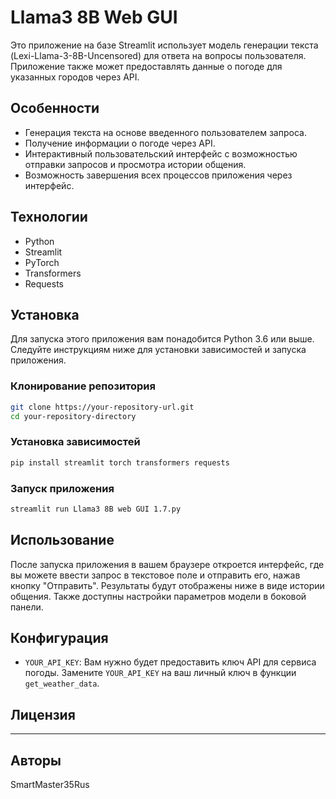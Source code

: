 
# Llama3 8B Web GUI

Это приложение на базе Streamlit использует модель генерации текста (Lexi-Llama-3-8B-Uncensored) для ответа на вопросы пользователя. Приложение также может предоставлять данные о погоде для указанных городов через API.

## Особенности

- Генерация текста на основе введенного пользователем запроса.
- Получение информации о погоде через API.
- Интерактивный пользовательский интерфейс с возможностью отправки запросов и просмотра истории общения.
- Возможность завершения всех процессов приложения через интерфейс.

## Технологии

- Python
- Streamlit
- PyTorch
- Transformers
- Requests

## Установка

Для запуска этого приложения вам понадобится Python 3.6 или выше. Следуйте инструкциям ниже для установки зависимостей и запуска приложения.

### Клонирование репозитория

```bash
git clone https://your-repository-url.git
cd your-repository-directory
```

### Установка зависимостей

```bash
pip install streamlit torch transformers requests
```

### Запуск приложения

```bash
streamlit run Llama3 8B web GUI 1.7.py 
```

## Использование

После запуска приложения в вашем браузере откроется интерфейс, где вы можете ввести запрос в текстовое поле и отправить его, нажав кнопку "Отправить". Результаты будут отображены ниже в виде истории общения. Также доступны настройки параметров модели в боковой панели.

## Конфигурация

- `YOUR_API_KEY`: Вам нужно будет предоставить ключ API для сервиса погоды. Замените `YOUR_API_KEY` на ваш личный ключ в функции `get_weather_data`.

## Лицензия

---------

## Авторы

SmartMaster35Rus


